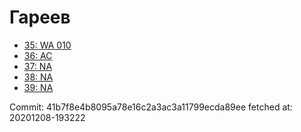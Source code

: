 # Гареев
- [35: WA 010](35.md)
- [36: AC](36.md)
- [37: NA](37.md)
- [38: NA](38.md)
- [39: NA](39.md)

Commit: 41b7f8e4b8095a78e16c2a3ac3a11799ecda89ee
 fetched at: 20201208-193222
